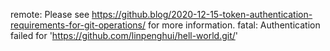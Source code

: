 remote: Please see https://github.blog/2020-12-15-token-authentication-requirements-for-git-operations/ for more information.
fatal: Authentication failed for 'https://github.com/linpenghui/hell-world.git/'